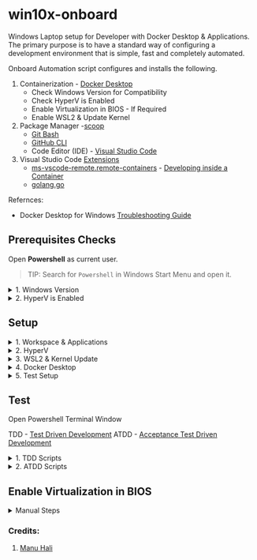 # win10x-onboard

Windows Laptop setup for Developer with Docker Desktop & Applications.
The primary purpose is to have a standard way of configuring a development environment that is simple, fast and completely automated.

Onboard Automation script configures and installs the following.

1. Containerization - [Docker Desktop](https://www.docker.com/products/docker-desktop/)
   - Check Windows Version for Compatibility
   - Check HyperV is Enabled
   - Enable Virtualization in BIOS - If Required
   - Enable WSL2 & Update Kernel
1. Package Manager -[scoop](https://github.com/rajasoun/multipass-dev-box)
   - [Git Bash](https://git-scm.com/)
   - [GitHub CLI](https://cli.github.com/)
   - Code Editor (IDE) - [Visual Studio Code](https://code.visualstudio.com/)
1. Visual Studio Code [Extensions](https://code.visualstudio.com/docs/editor/extension-marketplace)
   - [ms-vscode-remote.remote-containers](https://marketplace.visualstudio.com/items?itemName=ms-vscode-remote.remote-containers) - [Developing inside a Container](https://code.visualstudio.com/docs/remote/containers)
   - [golang.go](https://marketplace.visualstudio.com/items?itemName=golang.Go)

Refernces:

- Docker Desktop for Windows [Troubleshooting Guide](https://docs.docker.com/desktop/windows/troubleshoot/#virtualization-must-be-enabled)

## Prerequisites Checks

Open **Powershell** as current user.

> TIP: Search for `Powershell` in Windows Start Menu and open it.

<details>
  <summary>1. Windows Version</summary>

1. Check Windows 10 and Above 

```sh
Get-ComputerInfo | select WindowsProductName, WindowsVersion
```

The output should contain one of the following
* Windoes 10 Pro
* Windows 10 Enterprise and Education Edition 
* Windows 11

HyperV is supported only in above versions of Windows by default.HyperV allows running Virtual Machine on Windows. 

</details>

<details>
  <summary>2. HyperV is Enabled</summary>

1. Type `systeminfo` and press Enter. Wait for the process to finish

1. Once the results appear, search for the `Hyper-V Requirements` section which is usually the last one.

![11](https://user-images.githubusercontent.com/61367380/141923469-48c99804-d491-497f-bcde-69de89f90045.jpg)

- If it says `A hypervisor has been detected. Features required for Hyper-V will not be displayed.` **This means Hyper-V is already enabled**

- Otherwise, check for `Virtualization Enabled in Firmware:`. 
    * If its `No`, [click here](#Enable-Virtualization-in-BIOS).

</details>

## Setup

<details>
  <summary>1. Workspace & Applications</summary>

In Powershell window Run following commands for application installation and workspace setup

```sh
Set-ExecutionPolicy -ExecutionPolicy RemoteSigned -Scope currentuser
iwr -useb https://raw.githubusercontent.com/rajasoun/win10x-onboard/main/e2e.ps1 | iex
cd ~\workspace
git clone https://github.com/rajasoun/win10x-onboard
cd win10x-onboard
```

</details>

<details>
  <summary>2. HyperV</summary>

1. In Powershell window Run following commands following commands to setup HyperV.

```sh
Start-Process powershell -Verb runas
cd ~\workspace\win10x-onboard
git pull --rebase
.\e2e.ps1 -type hyperv
```

> FYI: System will restart.

1. After Restarting Windows, search for `Turn Windows features on or off` in the Start Menu search bar and open it.
   ![10](https://user-images.githubusercontent.com/61367380/141923398-ee251035-8e1d-42e6-9551-5c797e2b8f73.png)

1. In the Window, lookout for `Hyper-V`, `Virtual Machine Platform` and `Windows Hypervisor Platform`. Then check the check boxes before them and click `OK`. This will also take some time and then a Restart is necessary.

</details>

<details>
  <summary>3. WSL2 & Kernel Update</summary>

In Powershell window Run following commands following commands to setup WSL, WSL2 Kernel Update

```sh
Start-Process powershell -Verb runas
.\e2e.ps1 -type wsl
```
> FYI: System will restart.

</details>

<details>
  <summary>4. Docker Desktop</summary>

Install [Docker Desktop For Windows](https://docs.docker.com/desktop/windows/install/)

</details>

<details>
  <summary>5. Test Setup</summary>

1. Docker Test: Open Git Bash command prompt and output should contain `Hello from Docker`

```sh
docker run --rm hello-world
```

1. Bash Test: Check the Speed of the Internet using Bash Script

```sh
wget -O- -q https://raw.githubusercontent.com/rajasoun/aws-toolz/main/all-in-one/speed.sh | bash
```

</details>

## Test

Open Powershell Terminal Window

TDD - [Test Driven Development](https://en.wikipedia.org/wiki/Test-driven_development)
ATDD - [Acceptance Test Driven Development](https://en.wikipedia.org/wiki/Acceptance_test%E2%80%93driven_development)

<details>
  <summary>1. TDD Scripts</summary>

```sh
Invoke-Pester src\lib\Workspace.Tests.ps1 -Output Detailed
Invoke-Pester src\lib\Apps.Installer.Tests.ps1 -Output Detailed
Invoke-Pester src\lib\HyperV.Tests.ps1 -Output Detailed
Invoke-Pester src\lib\Wsl.Tests.ps1 -Output Detailed
```

</details>

<details>
  <summary>2. ATDD Scripts</summary>

```sh
Invoke-Pester e2e.Tests.ps1 -Tag "prerequisite"  -Output Detailed
Invoke-Pester e2e.Tests.ps1 -Tag "apps"   -Output Detailed
Invoke-Pester e2e.Tests.ps1 -Tag "hyperv" -Output Detailed
Invoke-Pester e2e.Tests.ps1 -Tag "wsl2"   -Output Detailed
```

</details>

## Enable Virtualization in BIOS

<details>
  <summary>Manual Steps</summary>
The process of enabling virtualization can vary a lot depending on the motherboard manufacturer, but it can be summarized in a few steps:

1. Completely Shutdown you Computer and turn it on again.

1. Keep pressing the key to open the BIOS (usually it is `Del`, `F1`, `F2`, `F4`, `F11`, or `F12`). This key depends on the Motherboard manufacturer. You can easily google it out.

1. Once you get into the BIOS, it may look very scary or intimidating, but don't worry, you will get it right. Mouse may not work in BIOS so you might have to use the Directional or Arrow keys and the Enter key of the Keyboard to navigate.

- Search for the CPU configuration section, it can be called `CPU configuration`, `processor`, `Northbridge` or `Chipset` and may be under an `advanced` or `advanced mode` tab or menu.
- Now you need to look for the virtualization option and enable it, it can have different names such as `Hyper-V`, `Vanderpool`, `SVM`, `AMD-V`, `Intel Virtualization Technology` or `VT-X`.
- Once its enabled, save and reboot your pc.

> If this part did not help you, you can specifically go the Website of the Mother Board Manufacturer of you Computer and ask for help.

</details>


### Credits:

1. [Manu Hali](https://github.com/Manuhali)
